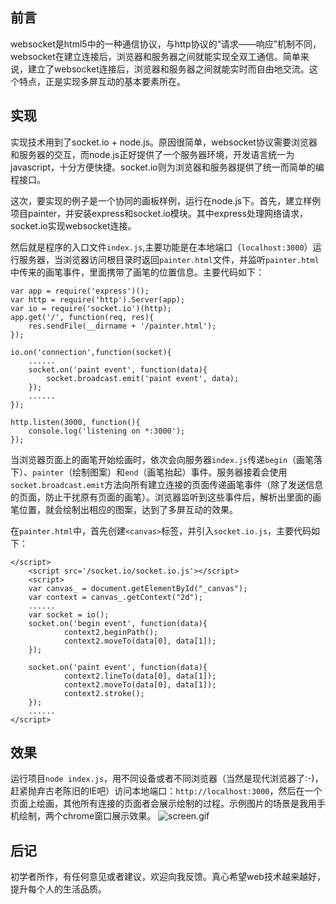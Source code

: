 ## 前言
websocket是html5中的一种通信协议，与http协议的“请求——响应”机制不同，websocket在建立连接后，浏览器和服务器之间就能实现全双工通信。简单来说，建立了websocket连接后，浏览器和服务器之间就能实时而自由地交流。这个特点，正是实现多屏互动的基本要素所在。
## 实现
实现技术用到了socket.io + node.js。原因很简单，websocket协议需要浏览器和服务器的交互，而node.js正好提供了一个服务器环境，开发语言统一为javascript，十分方便快捷。socket.io则为浏览器和服务器提供了统一而简单的编程接口。

这次，要实现的例子是一个协同的画板样例，运行在node.js下。首先，建立样例项目painter，并安装express和socket.io模块。其中express处理网络请求，socket.io实现websocket连接。

然后就是程序的入口文件`index.js`,主要功能是在本地端口（`localhost:3000`）运行服务器，当浏览器访问根目录时返回`painter.html`文件，并监听`painter.html`中传来的画笔事件，里面携带了画笔的位置信息。主要代码如下：
```
var app = require('express')();
var http = require('http').Server(app);
var io = require('socket.io')(http);
app.get('/', function(req, res){
	res.sendFile(__dirname + '/painter.html');
});

io.on('connection',function(socket){
    ......
	socket.on('paint event', function(data){
		socket.broadcast.emit('paint event', data);
	});
    ......
});

http.listen(3000, function(){
	console.log('listening on *:3000');
});
```
当浏览器页面上的画笔开始绘画时，依次会向服务器`index.js`传递`begin`（画笔落下）、`painter`（绘制图案）和`end`（画笔抬起）事件。服务器接着会使用`socket.broadcast.emit`方法向所有建立连接的页面传递画笔事件（除了发送信息的页面，防止干扰原有页面的画笔）。浏览器监听到这些事件后，解析出里面的画笔位置，就会绘制出相应的图案，达到了多屏互动的效果。

在`painter.html`中，首先创建`<canvas>`标签，并引入`socket.io.js`，主要代码如下：
```
</script>
    <script src='/socket.io/socket.io.js'></script>
    <script>
    var canvas_ = document.getElementById("_canvas");
    var context = canvas_.getContext("2d");
    ......
    var socket = io();
    socket.on('begin event', function(data){
            context2.beginPath();
            context2.moveTo(data[0], data[1]);
    });

    socket.on('paint event', function(data){
            context2.lineTo(data[0], data[1]);
            context2.moveTo(data[0], data[1]);
            context2.stroke();
    });
    ......
</script>
```
## 效果
运行项目`node index.js`，用不同设备或者不同浏览器（当然是现代浏览器了:-)，赶紧抛弃古老陈旧的IE吧）访问本地端口：`http://localhost:3000`，然后在一个页面上绘画，其他所有连接的页面者会展示绘制的过程。示例图片的场景是我用手机绘制，两个chrome窗口展示效果。
![screen.gif][1]

## 后记
初学者所作，有任何意见或者建议，欢迎向我反馈。真心希望web技术越来越好，提升每个人的生活品质。


  [1]: http://www.chunqiuyiyu.com/usr/uploads/2016/09/3485089317.gif
